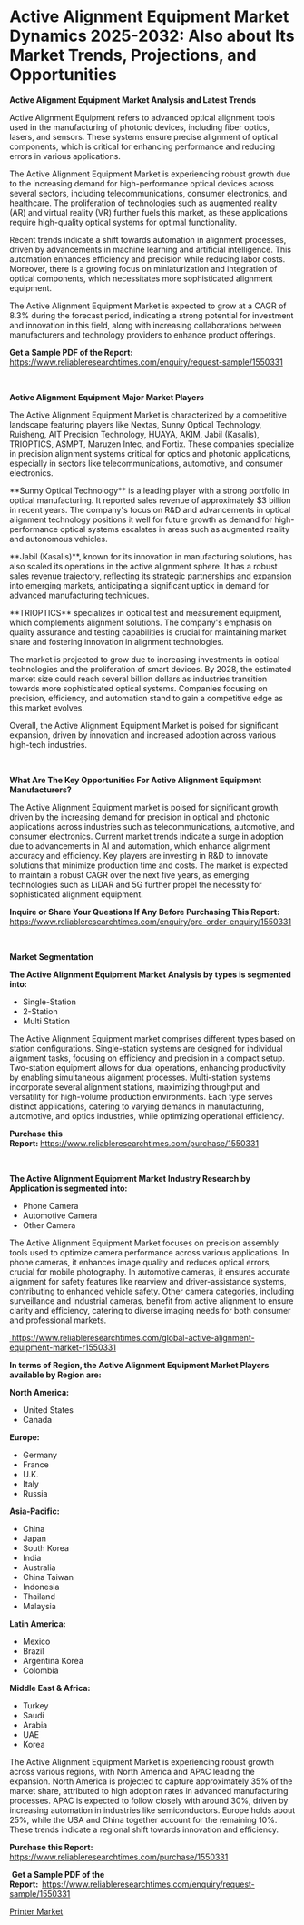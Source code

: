 <p><h1>Active Alignment Equipment Market Dynamics 2025-2032: Also about Its Market Trends, Projections, and Opportunities</h1></p><p><strong>Active Alignment Equipment Market Analysis and Latest Trends</strong></p>
<p><p>Active Alignment Equipment refers to advanced optical alignment tools used in the manufacturing of photonic devices, including fiber optics, lasers, and sensors. These systems ensure precise alignment of optical components, which is critical for enhancing performance and reducing errors in various applications.</p><p>The Active Alignment Equipment Market is experiencing robust growth due to the increasing demand for high-performance optical devices across several sectors, including telecommunications, consumer electronics, and healthcare. The proliferation of technologies such as augmented reality (AR) and virtual reality (VR) further fuels this market, as these applications require high-quality optical systems for optimal functionality.</p><p>Recent trends indicate a shift towards automation in alignment processes, driven by advancements in machine learning and artificial intelligence. This automation enhances efficiency and precision while reducing labor costs. Moreover, there is a growing focus on miniaturization and integration of optical components, which necessitates more sophisticated alignment equipment.</p><p>The Active Alignment Equipment Market is expected to grow at a CAGR of 8.3% during the forecast period, indicating a strong potential for investment and innovation in this field, along with increasing collaborations between manufacturers and technology providers to enhance product offerings.</p></p>
<p><strong>Get a Sample PDF of the Report:&nbsp;</strong> <a href="https://www.reliableresearchtimes.com/enquiry/request-sample/1550331?utm_campaign=2233&utm_medium=2&utm_source=Github&utm_content=ia&utm_term=06042025&utm_id=active-alignment-equipment">https://www.reliableresearchtimes.com/enquiry/request-sample/1550331</a></p>
<p>&nbsp;</p>
<p><strong>Active Alignment Equipment Major Market Players</strong></p>
<p><p>The Active Alignment Equipment Market is characterized by a competitive landscape featuring players like Nextas, Sunny Optical Technology, Ruisheng, AIT Precision Technology, HUAYA, AKIM, Jabil (Kasalis), TRIOPTICS, ASMPT, Maruzen Intec, and Fortix. These companies specialize in precision alignment systems critical for optics and photonic applications, especially in sectors like telecommunications, automotive, and consumer electronics.</p><p>**Sunny Optical Technology** is a leading player with a strong portfolio in optical manufacturing. It reported sales revenue of approximately $3 billion in recent years. The company's focus on R&D and advancements in optical alignment technology positions it well for future growth as demand for high-performance optical systems escalates in areas such as augmented reality and autonomous vehicles.</p><p>**Jabil (Kasalis)**, known for its innovation in manufacturing solutions, has also scaled its operations in the active alignment sphere. It has a robust sales revenue trajectory, reflecting its strategic partnerships and expansion into emerging markets, anticipating a significant uptick in demand for advanced manufacturing techniques.</p><p>**TRIOPTICS** specializes in optical test and measurement equipment, which complements alignment solutions. The company's emphasis on quality assurance and testing capabilities is crucial for maintaining market share and fostering innovation in alignment technologies.</p><p>The market is projected to grow due to increasing investments in optical technologies and the proliferation of smart devices. By 2028, the estimated market size could reach several billion dollars as industries transition towards more sophisticated optical systems. Companies focusing on precision, efficiency, and automation stand to gain a competitive edge as this market evolves. </p><p>Overall, the Active Alignment Equipment Market is poised for significant expansion, driven by innovation and increased adoption across various high-tech industries.</p></p>
<p>&nbsp;</p>
<p><strong>What Are The Key Opportunities For Active Alignment Equipment Manufacturers?</strong></p>
<p><p>The Active Alignment Equipment market is poised for significant growth, driven by the increasing demand for precision in optical and photonic applications across industries such as telecommunications, automotive, and consumer electronics. Current market trends indicate a surge in adoption due to advancements in AI and automation, which enhance alignment accuracy and efficiency. Key players are investing in R&D to innovate solutions that minimize production time and costs. The market is expected to maintain a robust CAGR over the next five years, as emerging technologies such as LiDAR and 5G further propel the necessity for sophisticated alignment equipment.</p></p>
<p><strong>Inquire or Share Your Questions If Any Before Purchasing This Report:</strong> <a href="https://www.reliableresearchtimes.com/enquiry/pre-order-enquiry/1550331?utm_campaign=2233&utm_medium=2&utm_source=Github&utm_content=ia&utm_term=06042025&utm_id=active-alignment-equipment">https://www.reliableresearchtimes.com/enquiry/pre-order-enquiry/1550331</a></p>
<p>&nbsp;</p>
<p><strong>Market Segmentation</strong></p>
<p><strong>The Active Alignment Equipment Market Analysis by types is segmented into:</strong></p>
<p><ul><li>Single-Station</li><li>2-Station</li><li>Multi Station</li></ul></p>
<p><p>The Active Alignment Equipment market comprises different types based on station configurations. Single-station systems are designed for individual alignment tasks, focusing on efficiency and precision in a compact setup. Two-station equipment allows for dual operations, enhancing productivity by enabling simultaneous alignment processes. Multi-station systems incorporate several alignment stations, maximizing throughput and versatility for high-volume production environments. Each type serves distinct applications, catering to varying demands in manufacturing, automotive, and optics industries, while optimizing operational efficiency.</p></p>
<p><strong>Purchase this Report:&nbsp;</strong><a href="https://www.reliableresearchtimes.com/purchase/1550331?utm_campaign=2233&utm_medium=2&utm_source=Github&utm_content=ia&utm_term=06042025&utm_id=active-alignment-equipment">https://www.reliableresearchtimes.com/purchase/1550331</a></p>
<p>&nbsp;</p>
<p><strong>The Active Alignment Equipment Market Industry Research by Application is segmented into:</strong></p>
<p><ul><li>Phone Camera</li><li>Automotive Camera</li><li>Other Camera</li></ul></p>
<p><p>The Active Alignment Equipment Market focuses on precision assembly tools used to optimize camera performance across various applications. In phone cameras, it enhances image quality and reduces optical errors, crucial for mobile photography. In automotive cameras, it ensures accurate alignment for safety features like rearview and driver-assistance systems, contributing to enhanced vehicle safety. Other camera categories, including surveillance and industrial cameras, benefit from active alignment to ensure clarity and efficiency, catering to diverse imaging needs for both consumer and professional markets.</p></p>
<p><a href="https://www.reliableresearchtimes.com/global-active-alignment-equipment-market-r1550331?utm_campaign=2233&utm_medium=2&utm_source=Github&utm_content=ia&utm_term=06042025&utm_id=active-alignment-equipment">&nbsp;https://www.reliableresearchtimes.com/global-active-alignment-equipment-market-r1550331</a></p>
<p><strong>In terms of Region, the Active Alignment Equipment Market Players available by Region are:</strong></p>
<p>
    <p> <strong> North America: </strong>
        <ul>
            <li>United States</li>
            <li>Canada</li>
        </ul>
        </p> 
    <p> <strong> Europe: </strong>
        <ul>
            <li>Germany</li>
            <li>France</li>
            <li>U.K.</li>
            <li>Italy</li>
            <li>Russia</li>
        </ul>
        </p> 
    <p> <strong> Asia-Pacific: </strong>
        <ul>
            <li>China</li>
            <li>Japan</li>
            <li>South Korea</li>
            <li>India</li>
            <li>Australia</li>
            <li>China Taiwan</li>
            <li>Indonesia</li>
            <li>Thailand</li>
            <li>Malaysia</li>
        </ul>
        </p> 
    <p> <strong> Latin America: </strong>
        <ul>
            <li>Mexico</li>
            <li>Brazil</li>
            <li>Argentina Korea</li>
            <li>Colombia</li>
        </ul>
        </p> 
    <p> <strong> Middle East & Africa: </strong>
        <ul>
            <li>Turkey</li>
            <li>Saudi</li>
            <li>Arabia</li>
            <li>UAE</li>
            <li>Korea</li>
        </ul>
    </p>
    </p>
<p><p>The Active Alignment Equipment Market is experiencing robust growth across various regions, with North America and APAC leading the expansion. North America is projected to capture approximately 35% of the market share, attributed to high adoption rates in advanced manufacturing processes. APAC is expected to follow closely with around 30%, driven by increasing automation in industries like semiconductors. Europe holds about 25%, while the USA and China together account for the remaining 10%. These trends indicate a regional shift towards innovation and efficiency.</p></p>
<p><strong>Purchase this Report: </strong><a href="https://www.reliableresearchtimes.com/purchase/1550331?utm_campaign=2233&utm_medium=2&utm_source=Github&utm_content=ia&utm_term=06042025&utm_id=active-alignment-equipment">https://www.reliableresearchtimes.com/purchase/1550331</a></p>
<p>&nbsp;<strong>Get a Sample PDF of the Report:&nbsp;&nbsp;</strong><a href="https://www.reliableresearchtimes.com/enquiry/request-sample/1550331?utm_campaign=2233&utm_medium=2&utm_source=Github&utm_content=ia&utm_term=06042025&utm_id=active-alignment-equipment">https://www.reliableresearchtimes.com/enquiry/request-sample/1550331</a></p>
<p><strong></strong></p>
<p><p><a href="https://github.com/globismark/Market-Research-Report-List-6/blob/main/printer-market.md?utm_campaign=2233&utm_medium=2&utm_source=Github&utm_content=ia&utm_term=06042025&utm_id=active-alignment-equipment">Printer Market</a></p></p>